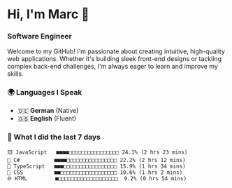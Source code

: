 # Hi, I'm Marc 👋 
### Software Engineer

Welcome to my GitHub! I'm passionate about creating intuitive, high-quality web applications. Whether it's building sleek front-end designs or tackling complex back-end challenges, I'm always eager to learn and improve my skills.  

### 🌍 Languages I Speak  
- 🇩🇪 **German** (Native)  
- 🇬🇧 **English** (Fluent)

### 🤯 What I did the last 7 days

```
🟨 JavaScript   ■■■■□□□□□□□□□□□□□□□□ 24.1% (2 hrs 23 mins)
🔷 C#           ■■■■□□□□□□□□□□□□□□□□ 22.2% (2 hrs 12 mins)
🔷 TypeScript   ■■■□□□□□□□□□□□□□□□□□ 15.9% (1 hrs 34 mins)
🎨 CSS          ■■□□□□□□□□□□□□□□□□□□ 10.6% (1 hrs 2 mins)
🌐 HTML         ■□□□□□□□□□□□□□□□□□□□  9.2% (0 hrs 54 mins)
```